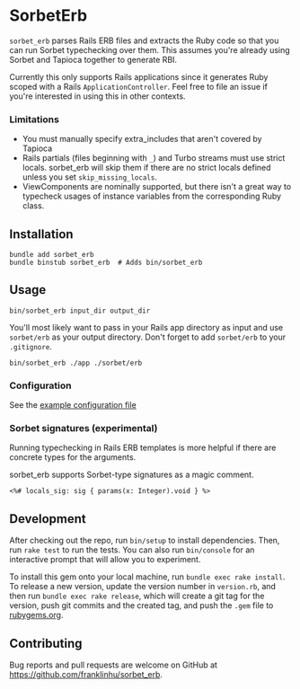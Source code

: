 # SorbetErb

`sorbet_erb` parses Rails ERB files and extracts the Ruby code so that
you can run Sorbet typechecking over them. This assumes you're already
using Sorbet and Tapioca together to generate RBI.

Currently this only supports Rails applications since it generates Ruby
scoped with a Rails `ApplicationController`. Feel free to file an issue
if you're interested in using this in other contexts.

### Limitations

- You must manually specify extra_includes that aren't covered by Tapioca
- Rails partials (files beginning with `_`) and Turbo streams must use
  strict locals. sorbet_erb will skip them if there are no strict locals
  defined unless you set `skip_missing_locals`.
- ViewComponents are nominally supported, but there isn't a great way to
  typecheck usages of instance variables from the corresponding Ruby class.

## Installation

```
bundle add sorbet_erb
bundle binstub sorbet_erb  # Adds bin/sorbet_erb
```

## Usage

```
bin/sorbet_erb input_dir output_dir
```

You'll most likely want to pass in your Rails app directory as input
and use `sorbet/erb` as your output directory. Don't forget to add
`sorbet/erb` to your `.gitignore`.

```
bin/sorbet_erb ./app ./sorbet/erb
```

### Configuration

See the [example configuration file](examples/config.yml)

### Sorbet signatures (experimental)
Running typechecking in Rails ERB templates is more helpful if there
are concrete types for the arguments.

sorbet_erb supports Sorbet-type signatures as a magic comment.

```
<%# locals_sig: sig { params(x: Integer).void } %>
```

## Development

After checking out the repo, run `bin/setup` to install dependencies. Then, run `rake test` to run the tests. You can also run `bin/console` for an interactive prompt that will allow you to experiment.

To install this gem onto your local machine, run `bundle exec rake install`. To release a new version, update the version number in `version.rb`, and then run `bundle exec rake release`, which will create a git tag for the version, push git commits and the created tag, and push the `.gem` file to [rubygems.org](https://rubygems.org).

## Contributing

Bug reports and pull requests are welcome on GitHub at https://github.com/franklinhu/sorbet_erb.
